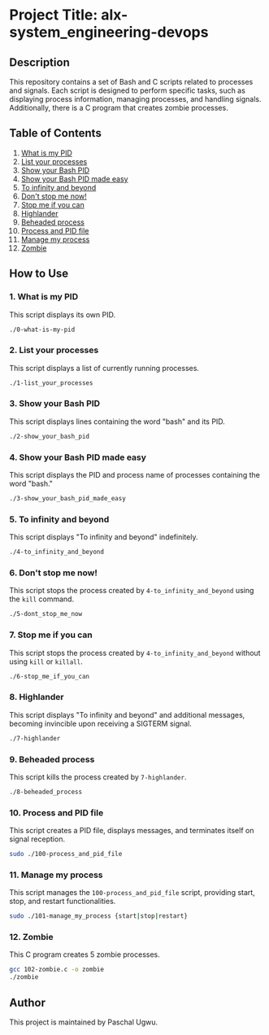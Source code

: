 # Project Title: alx-system_engineering-devops

## Description

This repository contains a set of Bash and C scripts related to processes and signals. Each script is designed to perform specific tasks, such as displaying process information, managing processes, and handling signals. Additionally, there is a C program that creates zombie processes.

## Table of Contents

1. [What is my PID](#what-is-my-pid)
2. [List your processes](#list-your-processes)
3. [Show your Bash PID](#show-your-bash-pid)
4. [Show your Bash PID made easy](#show-your-bash-pid-made-easy)
5. [To infinity and beyond](#to-infinity-and-beyond)
6. [Don't stop me now!](#dont-stop-me-now)
7. [Stop me if you can](#stop-me-if-you-can)
8. [Highlander](#highlander)
9. [Beheaded process](#beheaded-process)
10. [Process and PID file](#process-and-pid-file)
11. [Manage my process](#manage-my-process)
12. [Zombie](#zombie)

## How to Use

### 1. What is my PID

This script displays its own PID.

```bash
./0-what-is-my-pid
```

### 2. List your processes

This script displays a list of currently running processes.

```bash
./1-list_your_processes
```

### 3. Show your Bash PID

This script displays lines containing the word "bash" and its PID.

```bash
./2-show_your_bash_pid
```

### 4. Show your Bash PID made easy

This script displays the PID and process name of processes containing the word "bash."

```bash
./3-show_your_bash_pid_made_easy
```

### 5. To infinity and beyond

This script displays "To infinity and beyond" indefinitely.

```bash
./4-to_infinity_and_beyond
```

### 6. Don't stop me now!

This script stops the process created by `4-to_infinity_and_beyond` using the `kill` command.

```bash
./5-dont_stop_me_now
```

### 7. Stop me if you can

This script stops the process created by `4-to_infinity_and_beyond` without using `kill` or `killall`.

```bash
./6-stop_me_if_you_can
```

### 8. Highlander

This script displays "To infinity and beyond" and additional messages, becoming invincible upon receiving a SIGTERM signal.

```bash
./7-highlander
```

### 9. Beheaded process

This script kills the process created by `7-highlander`.

```bash
./8-beheaded_process
```

### 10. Process and PID file

This script creates a PID file, displays messages, and terminates itself on signal reception.

```bash
sudo ./100-process_and_pid_file
```

### 11. Manage my process

This script manages the `100-process_and_pid_file` script, providing start, stop, and restart functionalities.

```bash
sudo ./101-manage_my_process {start|stop|restart}
```

### 12. Zombie

This C program creates 5 zombie processes.

```bash
gcc 102-zombie.c -o zombie
./zombie
```

## Author

This project is maintained by Paschal Ugwu.

